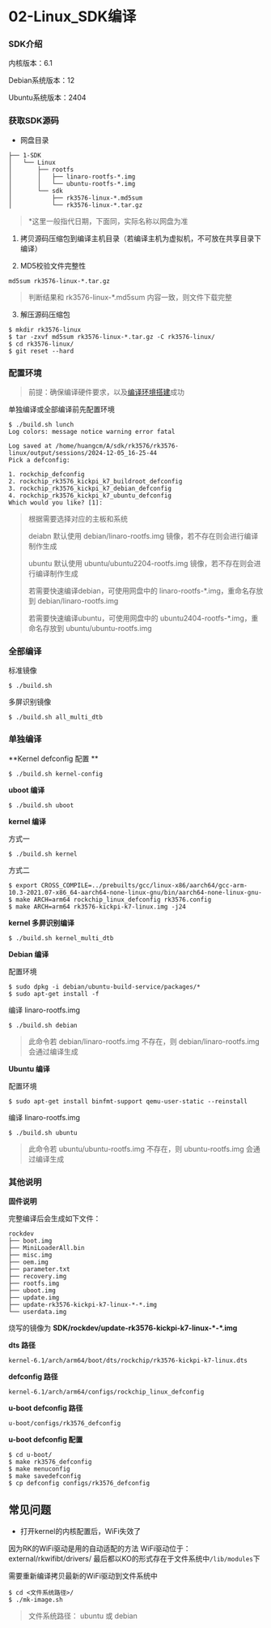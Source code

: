 # 02-Linux_SDK编译

### SDK介绍

内核版本：6.1

Debian系统版本：12

Ubuntu系统版本：2404



### 获取SDK源码

* 网盘目录

```
├── 1-SDK
│   └── Linux
│       ├── rootfs
│       │   ├── linaro-rootfs-*.img
│       │   └── ubuntu-rootfs-*.img
│       └── sdk
│           ├── rk3576-linux-*.md5sum
│           └── rk3576-linux-*.tar.gz
```

>  *这里一般指代日期，下面同，实际名称以网盘为准

1. 拷贝源码压缩包到编译主机目录（若编译主机为虚拟机，不可放在共享目录下编译）

2. MD5校验文件完整性

```
md5sum rk3576-linux-*.tar.gz
```

> 判断结果和 rk3576-linux-*.md5sum 内容一致，则文件下载完整

3. 解压源码压缩包

```
$ mkdir rk3576-linux
$ tar -zxvf md5sum rk3576-linux-*.tar.gz -C rk3576-linux/
$ cd rk3576-linux/
$ git reset --hard
```



### 配置环境

> 前提：确保编译硬件要求，以及[编译环境搭建](01-编译环境搭建.md)成功

单独编译或全部编译前先配置环境

```
$ ./build.sh lunch
Log colors: message notice warning error fatal

Log saved at /home/huangcm/A/sdk/rk3576/rk3576-linux/output/sessions/2024-12-05_16-25-44
Pick a defconfig:

1. rockchip_defconfig
2. rockchip_rk3576_kickpi_k7_buildroot_defconfig
3. rockchip_rk3576_kickpi_k7_debian_defconfig
4. rockchip_rk3576_kickpi_k7_ubuntu_defconfig
Which would you like? [1]:
```

> 根据需要选择对应的主板和系统
>
> deiabn 默认使用 debian/linaro-rootfs.img 镜像，若不存在则会进行编译制作生成
>
> ubuntu 默认使用 ubuntu/ubuntu2204-rootfs.img 镜像，若不存在则会进行编译制作生成
>
> 若需要快速编译debian，可使用网盘中的 linaro-rootfs-*.img，重命名存放到 debian/linaro-rootfs.img
>
> 若需要快速编译ubuntu，可使用网盘中的 ubuntu2404-rootfs-*.img，重命名存放到 ubuntu/ubuntu-rootfs.img



### 全部编译

标准镜像

```
$ ./build.sh 
```

多屏识别镜像

```
$ ./build.sh all_multi_dtb
```



### 单独编译

**Kernel defconfig 配置 **

```
$ ./build.sh kernel-config
```



**uboot 编译**

```
$ ./build.sh uboot
```



**kernel 编译**

方式一

```
$ ./build.sh kernel
```

方式二

```
$ export CROSS_COMPILE=../prebuilts/gcc/linux-x86/aarch64/gcc-arm-10.3-2021.07-x86_64-aarch64-none-linux-gnu/bin/aarch64-none-linux-gnu-
$ make ARCH=arm64 rockchip_linux_defconfig rk3576.config
$ make ARCH=arm64 rk3576-kickpi-k7-linux.img -j24
```



**kernel 多屏识别编译**

```
$ ./build.sh kernel_multi_dtb
```



**Debian 编译**

配置环境

```
$ sudo dpkg -i debian/ubuntu-build-service/packages/*
$ sudo apt-get install -f
```

编译 linaro-rootfs.img

```
$ ./build.sh debian
```

> 此命令若 debian/linaro-rootfs.img 不存在，则 debian/linaro-rootfs.img 会通过编译生成



**Ubuntu 编译**

配置环境

```
$ sudo apt-get install binfmt-support qemu-user-static --reinstall
```

编译 linaro-rootfs.img

```
$ ./build.sh ubuntu
```

> 此命令若 ubuntu/ubuntu-rootfs.img 不存在，则 ubuntu-rootfs.img 会通过编译生成



### 其他说明

**固件说明**

完整编译后会生成如下文件：

```
rockdev
├── boot.img
├── MiniLoaderAll.bin
├── misc.img
├── oem.img 
├── parameter.txt 
├── recovery.img 
├── rootfs.img 
├── uboot.img 
├── update.img 
├── update-rk3576-kickpi-k7-linux-*-*.img 
└── userdata.img 
```

烧写的镜像为 **SDK/rockdev/update-rk3576-kickpi-k7-linux-\*-*.img**



**dts 路径**

```
kernel-6.1/arch/arm64/boot/dts/rockchip/rk3576-kickpi-k7-linux.dts
```



**defconfig 路径**

```
kernel-6.1/arch/arm64/configs/rockchip_linux_defconfig
```



**u-boot defconfig 路径**

```
u-boot/configs/rk3576_defconfig
```



**u-boot defconfig 配置**

```
$ cd u-boot/
$ make rk3576_defconfig 
$ make menuconfig
$ make savedefconfig
$ cp defconfig configs/rk3576_defconfig
```



## 常见问题

* 打开kernel的内核配置后，WiFi失效了

因为RK的WiFi驱动是用的自动适配的方法 
WiFi驱动位于：external/rkwifibt/drivers/
最后都以KO的形式存在于文件系统中`/lib/modules`下

需要重新编译拷贝最新的WiFi驱动到文件系统中

```
$ cd <文件系统路径>/
$ ./mk-image.sh
```

> 文件系统路径： ubuntu 或  debian
